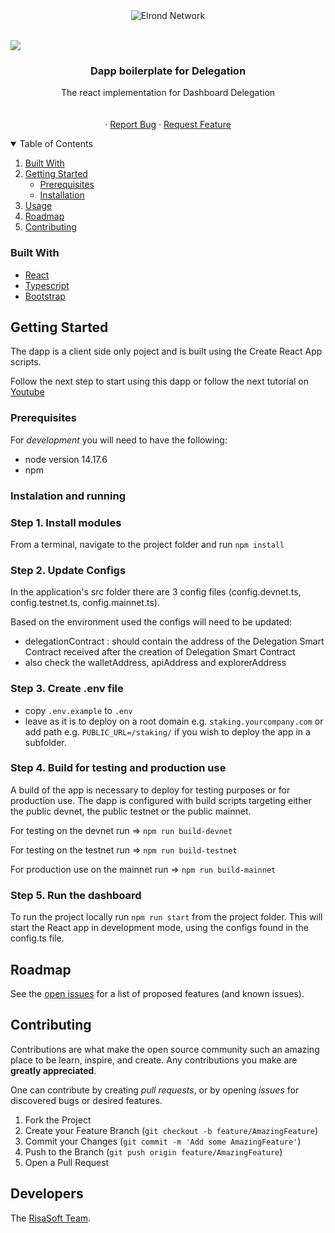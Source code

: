 <div style="text-align:center">
  <img
  src="https://github.com/ElrondNetwork/delegation-dashboard.elrond.com/blob/master/preview.png "
  alt="Elrond Network">
</div>
<br>

[![](https://img.shields.io/badge/made%20by-Elrond%20Network-blue.svg)](http://elrond.com/)
<br />

<p align="center">

 <h3 align="center">Dapp boilerplate for Delegation </h3>

  <p align="center">
The react implementation for Dashboard Delegation
    <br />
    <br />
    <br />
    ·
    <a href="https://github.com/ElrondNetwork/delegation-dashboard.elrond.com/issues">Report Bug</a>
    ·
    <a href="https://github.com/ElrondNetwork/delegation-dashboard.elrond.com/issues">Request Feature</a>
  </p>
</p>

<!-- TABLE OF CONTENTS -->
<details open="open">
  <summary>Table of Contents</summary>
  <ol>
    <li><a href="#built-with">Built With</a>    </li>
    <li>
      <a href="#getting-started">Getting Started</a>
      <ul>
        <li><a href="#prerequisites">Prerequisites</a></li>
        <li><a href="#installation">Installation</a></li>
      </ul>
    </li>
    <li><a href="#usage">Usage</a></li>
    <li><a href="#roadmap">Roadmap</a></li>
    <li><a href="#contributing">Contributing</a></li>
  </ol>
</details>

### Built With

- [React](https://reactjs.org/)
- [Typescript](https://www.typescriptlang.org/)
- [Bootstrap](https://getbootstrap.com)

<!-- GETTING STARTED -->

## Getting Started

The dapp is a client side only poject and is built using the Create React App scripts.

Follow the next step to start using this dapp or follow the next tutorial on [Youtube](https://www.youtube.com/watch?v=BkjUmBsmQYM&feature=youtu.be&ab_channel=ElrondNetwork)

### Prerequisites

For _development_ you will need to have the following:

- node version 14.17.6
- npm

### Instalation and running

### Step 1. Install modules

From a terminal, navigate to the project folder and run `npm install`

### Step 2. Update Configs

In the application's src folder there are 3 config files (config.devnet.ts, config.testnet.ts, config.mainnet.ts).

Based on the environment used the configs will need to be updated:

- delegationContract : should contain the address of the Delegation Smart Contract received after the creation of Delegation Smart Contract
- also check the walletAddress, apiAddress and explorerAddress

### Step 3. Create .env file

- copy `.env.example` to `.env`
- leave as it is to deploy on a root domain e.g. `staking.yourcompany.com` or add path e.g. `PUBLIC_URL=/staking/` if you wish to deploy the app in a subfolder.

### Step 4. Build for testing and production use

A build of the app is necessary to deploy for testing purposes or for production use.
The dapp is configured with build scripts targeting either the public devnet, the public testnet or the public mainnet.

For testing on the devnet run => `npm run build-devnet`

For testing on the testnet run => `npm run build-testnet`

For production use on the mainnet run => `npm run build-mainnet`

### Step 5. Run the dashboard

To run the project locally run `npm run start` from the project folder. This will start the React app in development mode, using the configs found in the config.ts file.

<!-- ROADMAP -->

## Roadmap

See the [open issues](https://github.com/ElrondNetwork/delegation-dashboard.elrond.com/issues) for a list of proposed features (and known issues).

<!-- CONTRIBUTING -->

## Contributing

Contributions are what make the open source community such an amazing place to be learn, inspire, and create. Any contributions you make are **greatly appreciated**.

One can contribute by creating _pull requests_, or by opening _issues_ for discovered bugs or desired features.

1. Fork the Project
2. Create your Feature Branch (`git checkout -b feature/AmazingFeature`)
3. Commit your Changes (`git commit -m 'Add some AmazingFeature'`)
4. Push to the Branch (`git push origin feature/AmazingFeature`)
5. Open a Pull Request

## Developers

The [RisaSoft Team](https://twitter.com/risasoftstaking).
